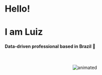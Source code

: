 # Hello!

<p align="left">
  <h1>
    I am Luiz 
    <h4>
    Data-driven professional based in Brazil 🌱
    </h4>
    <br>
  </h1>
</p>
<p align="left">
</p>
<center>
<img src="https://user-images.githubusercontent.com/87837854/166164046-1238b8f9-e59c-4096-83b5-c777ec7cf562.gif" alt="animated">
</center>

